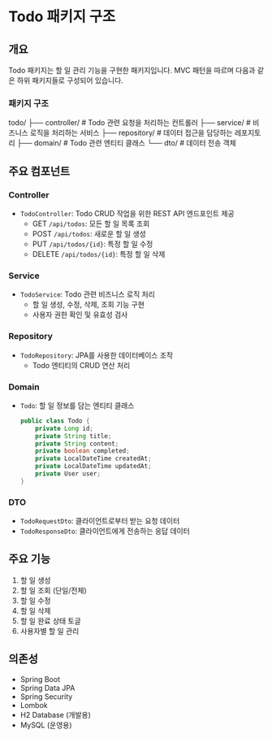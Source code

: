 # Todo 패키지 구조

## 개요
Todo 패키지는 할 일 관리 기능을 구현한 패키지입니다. MVC 패턴을 따르며 다음과 같은 하위 패키지들로 구성되어 있습니다.

### 패키지 구조 
todo/
├── controller/ # Todo 관련 요청을 처리하는 컨트롤러
├── service/ # 비즈니스 로직을 처리하는 서비스
├── repository/ # 데이터 접근을 담당하는 레포지토리
├── domain/ # Todo 관련 엔티티 클래스
└── dto/ # 데이터 전송 객체

## 주요 컴포넌트

### Controller
- `TodoController`: Todo CRUD 작업을 위한 REST API 엔드포인트 제공
  - GET `/api/todos`: 모든 할 일 목록 조회
  - POST `/api/todos`: 새로운 할 일 생성
  - PUT `/api/todos/{id}`: 특정 할 일 수정
  - DELETE `/api/todos/{id}`: 특정 할 일 삭제

### Service
- `TodoService`: Todo 관련 비즈니스 로직 처리
  - 할 일 생성, 수정, 삭제, 조회 기능 구현
  - 사용자 권한 확인 및 유효성 검사

### Repository
- `TodoRepository`: JPA를 사용한 데이터베이스 조작
  - Todo 엔티티의 CRUD 연산 처리

### Domain
- `Todo`: 할 일 정보를 담는 엔티티 클래스
  ```java
  public class Todo {
      private Long id;
      private String title;
      private String content;
      private boolean completed;
      private LocalDateTime createdAt;
      private LocalDateTime updatedAt;
      private User user;
  }
  ```

### DTO
- `TodoRequestDto`: 클라이언트로부터 받는 요청 데이터
- `TodoResponseDto`: 클라이언트에게 전송하는 응답 데이터

## 주요 기능
1. 할 일 생성
2. 할 일 조회 (단일/전체)
3. 할 일 수정
4. 할 일 삭제
5. 할 일 완료 상태 토글
6. 사용자별 할 일 관리

## 의존성
- Spring Boot
- Spring Data JPA
- Spring Security
- Lombok
- H2 Database (개발용)
- MySQL (운영용) 